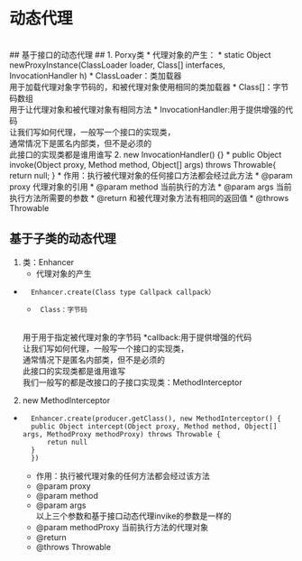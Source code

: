 # 动态代理 #
<br/>
## 基于接口的动态代理 ##
1. Porxy类
	* 代理对象的产生：
*		
		static Object newProxyInstance(ClassLoader loader, Class<?>[] interfaces, InvocationHandler h)
	*      ClassLoader：类加载器
	<br/>           用于加载代理对象字节码的，和被代理对象使用相同的类加载器
	*      Class[]：字节码数组
	<br/> 用于让代理对象和被代理对象有相同方法
	*      InvocationHandler:用于提供增强的代码
	<br/>让我们写如何代理，一般写一个接口的实现类，
	<br/>通常情况下是匿名内部类，但不是必须的
	<br/>此接口的实现类都是谁用谁写
2. new InvocationHandler() {}                    
* 			
		public Object invoke(Object proxy, Method method, Object[] args) throws Throwable{
			return null;
		}
	* 作用：执行被代理对象的任何接口方法都会经过此方法
	* @param proxy 代理对象的引用
	* @param method 当前执行的方法
	* @param args 当前执行方法所需要的参数
	* @return     和被代理对象方法有相同的返回值
	* @throws Throwable

## 基于子类的动态代理 
1. 类：Enhancer
	* 代理对象的产生
*		
		Enhancer.create(Class type Callpack callpack）
	*      Class：字节码
	<br/> 用于用于指定被代理对象的字节码
	*callback:用于提供增强的代码
	<br/> 让我们写如何代理，一般写一个接口的实现类，
	<br/> 通常情况下是匿名内部类，但不是必须的
	<br/> 此接口的实现类都是谁用谁写
	<br/> 我们一般写的都是改接口的子接口实现类：MethodInterceptor
2. new MethodInterceptor
* 
		Enhancer.create(producer.getClass(), new MethodInterceptor() {
		public Object intercept(Object proxy, Method method, Object[] args, MethodProxy methodProxy) throws Throwable {
			retun null
		}
		})
	* 作用：执行被代理对象的任何方法都会经过该方法
	* @param proxy
	* @param method
	* @param args
	<br/>以上三个参数和基于接口动态代理invike的参数是一样的
	* @param methodProxy 当前执行方法的代理对象
	* @return
	* @throws Throwable



